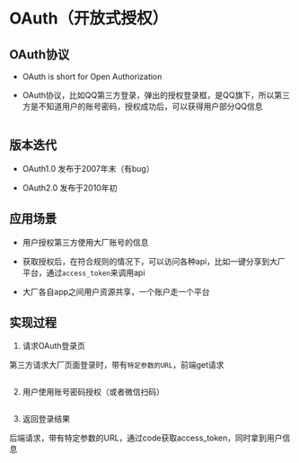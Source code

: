 # OAuth（开放式授权）

## OAuth协议

- OAuth is short for Open Authorization

- OAuth协议，比如QQ第三方登录，弹出的授权登录框，是QQ旗下，所以第三方是不知道用户的账号密码，授权成功后，可以获得用户部分QQ信息  

<img :src="$withBase('/assets/oauth.png')" >

## 版本迭代

- OAuth1.0 发布于2007年末（有bug）

- OAuth2.0 发布于2010年初

## 应用场景

- 用户授权第三方使用大厂账号的信息

- 获取授权后，在符合规则的情况下，可以访问各种api，比如一键分享到大厂平台，通过`access_token`来调用api

- 大厂各自app之间用户资源共享，一个账户走一个平台

## 实现过程

1. 请求OAuth登录页

第三方请求大厂页面登录时，带有`特定参数的URL`，前端get请求

<img :src="$withBase('/assets/oauth-url.png')" >

2. 用户使用账号密码授权（或者微信扫码）

<img :src="$withBase('/assets/oauth-code.png')" >

3. 返回登录结果

后端请求，带有特定参数的URL，通过code获取access_token，同时拿到用户信息

<img :src="$withBase('/assets/oauth-access.png')" >